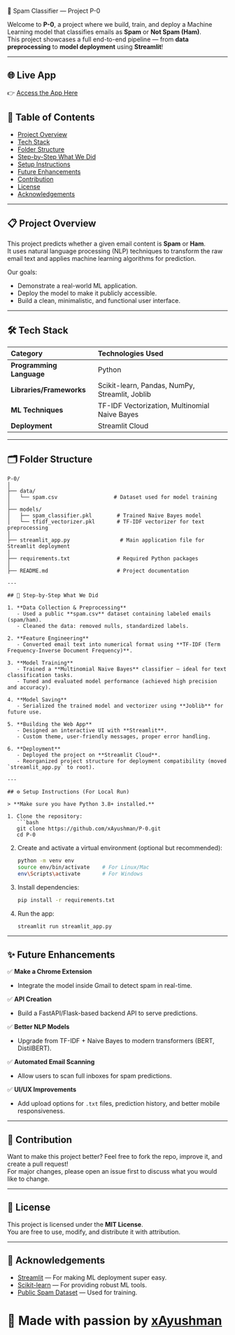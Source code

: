 📧 Spam Classifier — Project P-0

Welcome to **P-0**, a project where we build, train, and deploy a Machine Learning model that classifies emails as **Spam** or **Not Spam (Ham)**.  
This project showcases a full end-to-end pipeline — from **data preprocessing** to **model deployment** using **Streamlit**!

---

## 🌐 Live App

👉 [Access the App Here](https://spamxclassifier.streamlit.app/)  

## 📖 Table of Contents

- [Project Overview](#-project-overview)
- [Tech Stack](#-tech-stack)
- [Folder Structure](#-folder-structure)
- [Step-by-Step What We Did](#-step-by-step-what-we-did)
- [Setup Instructions](#-setup-instructions-for-local-run)
- [Future Enhancements](#-future-enhancements)
- [Contribution](#-contribution)
- [License](#-license)
- [Acknowledgements](#-acknowledgements)

---

## 📋 Project Overview

This project predicts whether a given email content is **Spam** or **Ham**.  
It uses natural language processing (NLP) techniques to transform the raw email text and applies machine learning algorithms for prediction.

Our goals:
- Demonstrate a real-world ML application.
- Deploy the model to make it publicly accessible.
- Build a clean, minimalistic, and functional user interface.

---

## 🛠 Tech Stack

| Category | Technologies Used |
|:---------|:------------------|
| **Programming Language** | Python |
| **Libraries/Frameworks** | Scikit-learn, Pandas, NumPy, Streamlit, Joblib |
| **ML Techniques** | TF-IDF Vectorization, Multinomial Naive Bayes |
| **Deployment** | Streamlit Cloud |

---

## 🗂 Folder Structure

```
P-0/
│
├── data/
│   └── spam.csv                  # Dataset used for model training
│
├── models/
│   ├── spam_classifier.pkl        # Trained Naive Bayes model
│   └── tfidf_vectorizer.pkl       # TF-IDF vectorizer for text preprocessing
│
├── streamlit_app.py                # Main application file for Streamlit deployment
│
├── requirements.txt               # Required Python packages
│
├── README.md                      # Project documentation

---

## 🧩 Step-by-Step What We Did

1. **Data Collection & Preprocessing**
   - Used a public **spam.csv** dataset containing labeled emails (spam/ham).
   - Cleaned the data: removed nulls, standardized labels.

2. **Feature Engineering**
   - Converted email text into numerical format using **TF-IDF (Term Frequency-Inverse Document Frequency)**.

3. **Model Training**
   - Trained a **Multinomial Naive Bayes** classifier — ideal for text classification tasks.
   - Tuned and evaluated model performance (achieved high precision and accuracy).

4. **Model Saving**
   - Serialized the trained model and vectorizer using **Joblib** for future use.

5. **Building the Web App**
   - Designed an interactive UI with **Streamlit**.
   - Custom theme, user-friendly messages, proper error handling.

6. **Deployment**
   - Deployed the project on **Streamlit Cloud**.
   - Reorganized project structure for deployment compatibility (moved `streamlit_app.py` to root).

---

## ⚙️ Setup Instructions (For Local Run)

> **Make sure you have Python 3.8+ installed.**

1. Clone the repository:
   ```bash
   git clone https://github.com/xAyushman/P-0.git
   cd P-0
   ```

2. Create and activate a virtual environment (optional but recommended):
   ```bash
   python -m venv env
   source env/bin/activate    # For Linux/Mac
   env\Scripts\activate       # For Windows
   ```

3. Install dependencies:
   ```bash
   pip install -r requirements.txt
   ```

4. Run the app:
   ```bash
   streamlit run streamlit_app.py
   ```

---

## ✨ Future Enhancements

✅ **Make a Chrome Extension**  
   - Integrate the model inside Gmail to detect spam in real-time.

✅ **API Creation**  
   - Build a FastAPI/Flask-based backend API to serve predictions.

✅ **Better NLP Models**  
   - Upgrade from TF-IDF + Naive Bayes to modern transformers (BERT, DistilBERT).

✅ **Automated Email Scanning**  
   - Allow users to scan full inboxes for spam predictions.

✅ **UI/UX Improvements**  
   - Add upload options for `.txt` files, prediction history, and better mobile responsiveness.

---

## 🤝 Contribution

Want to make this project better? Feel free to fork the repo, improve it, and create a pull request!  
For major changes, please open an issue first to discuss what you would like to change.

---

## 📄 License

This project is licensed under the **MIT License**.  
You are free to use, modify, and distribute it with attribution.

---

## 🙏 Acknowledgements

- [Streamlit](https://streamlit.io/) — For making ML deployment super easy.
- [Scikit-learn](https://scikit-learn.org/) — For providing robust ML tools.
- [Public Spam Dataset](https://www.kaggle.com/datasets/uciml/sms-spam-collection-dataset) — Used for training.

# 🚀 Made with passion by [xAyushman](https://github.com/xAyushman)
